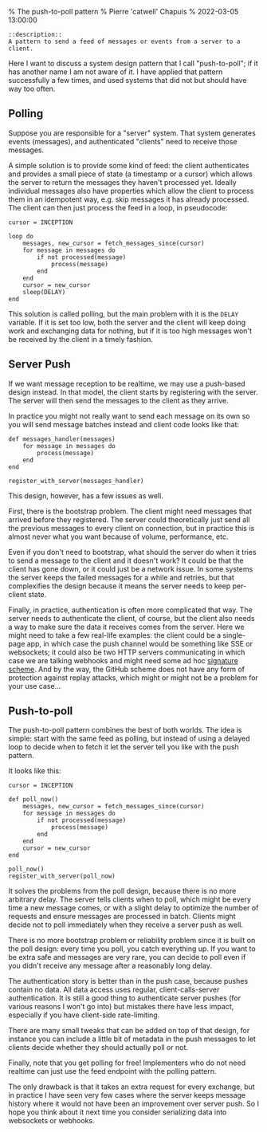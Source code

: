 % The push-to-poll pattern
% Pierre 'catwell' Chapuis
% 2022-03-05 13:00:00

    ::description::
    A pattern to send a feed of messages or events from a server to a client.

Here I want to discuss a system design pattern that I call "push-to-poll"; if it has another name I am not aware of it. I have applied that pattern successfully a few times, and used systems that did not but should have way too often.

## Polling

Suppose you are responsible for a "server" system. That system generates events (messages), and authenticated "clients" need to receive those messages.

A simple solution is to provide some kind of feed: the client authenticates and provides a small piece of state (a timestamp or a cursor) which allows the server to return the messages they haven't processed yet. Ideally individual messages also have properties which allow the client to process them in an idempotent way, e.g. skip messages it has already processed. The client can then just process the feed in a loop, in pseudocode:

    cursor = INCEPTION

    loop do
        messages, new_cursor = fetch_messages_since(cursor)
        for message in messages do
            if not processed(message)
                process(message)
            end
        end
        cursor = new_cursor
        sleep(DELAY)
    end

This solution is called polling, but the main problem with it is the `DELAY` variable. If it is set too low, both the server and the client will keep doing work and exchanging data for nothing, but if it is too high messages won't be received by the client in a timely fashion.

## Server Push

If we want message reception to be realtime, we may use a push-based design instead. In that model, the client starts by registering with the server. The server will then send the messages to the client as they arrive.

In practice you might not really want to send each message on its own so you will send message batches instead and client code looks like that:

    def messages_handler(messages)
        for message in messages do
            process(message)
        end
    end

    register_with_server(messages_handler)

This design, however, has a few issues as well.

First, there is the bootstrap problem. The client might need messages that arrived before they registered. The server could theoretically just send all the previous messages to every client on connection, but in practice this is almost never what you want because of volume, performance, etc.

Even if you don't need to bootstrap, what should the server do when it tries to send a message to the client and it doesn't work? It could be that the client has gone down, or it could just be a network issue. In some systems the server keeps the failed messages for a while and retries, but that complexifies the design because it means the server needs to keep per-client state.

Finally, in practice, authentication is often more complicated that way. The server needs to authenticate the client, of course, but the client also needs a way to make sure the data it receives comes from the server. Here we might need to take a few real-life examples: the client could be a single-page app, in which case the push channel would be something like SSE or websockets; it could also be two HTTP servers communicating in which case we are talking webhooks and might need some ad hoc [signature scheme](https://docs.github.com/en/developers/webhooks-and-events/webhooks/securing-your-webhooks). And by the way, the GitHub scheme does not have any form of protection against replay attacks, which might or might not be a problem for your use case...

## Push-to-poll

The push-to-poll pattern combines the best of both worlds. The idea is simple: start with the same feed as polling, but instead of using a delayed loop to decide when to fetch it let the server tell you like with the push pattern.

It looks like this:

    cursor = INCEPTION

    def poll_now()
        messages, new_cursor = fetch_messages_since(cursor)
        for message in messages do
            if not processed(message)
                process(message)
            end
        end
        cursor = new_cursor
    end

    poll_now()
    register_with_server(poll_now)

It solves the problems from the poll design, because there is no more arbitrary delay. The server tells clients when to poll, which might be every time a new message comes, or with a slight delay to optimize the number of requests and ensure messages are processed in batch. Clients might decide not to poll immediately when they receive a server push as well.

There is no more bootstrap problem or reliability problem since it is built on the poll design: every time you poll, you catch everything up. If you want to be extra safe and messages are very rare, you can decide to poll even if you didn't receive any message after a reasonably long delay.

The authentication story is better than in the push case, because pushes contain no data. All data access uses regular, client-calls-server authentication. It is still a good thing to authenticate server pushes (for various reasons I won't go into) but mistakes there have less impact, especially if you have client-side rate-limiting.

There are many small tweaks that can be added on top of that design, for instance you can include a little bit of metadata in the push messages to let clients decide whether they should actually poll or not.

Finally, note that you get polling for free! Implementers who do not need realtime can just use the feed endpoint with the polling pattern.

The only drawback is that it takes an extra request for every exchange, but in practice I have seen very few cases where the server keeps message history where it would not have been an improvement over server push. So I hope you think about it next time you consider serializing data into websockets or webhooks.
